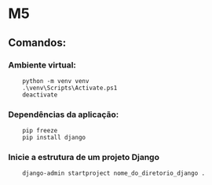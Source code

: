 # M5

## Comandos:

### Ambiente virtual:
```
    python -m venv venv
    .\venv\Scripts\Activate.ps1
    deactivate
```

### Dependências da aplicação:

```
    pip freeze
    pip install django
```

### Inicie a estrutura de um projeto Django

```
    django-admin startproject nome_do_diretorio_django .
```
